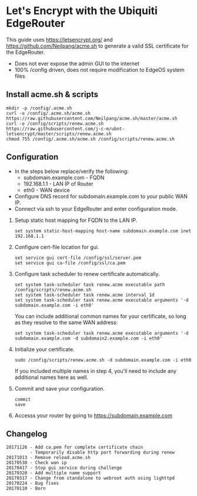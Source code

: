 # Let's Encrypt with the Ubiquiti EdgeRouter

This guide uses <https://letsencrypt.org/> and <https://github.com/Neilpang/acme.sh>
to generate a valid SSL certificate for the EdgeRouter.

* Does not ever expose the admin GUI to the internet
* 100% /config driven, does not require modification to EdgeOS system files

## Install acme.sh & scripts
```
mkdir -p /config/.acme.sh
curl -o /config/.acme.sh/acme.sh https://raw.githubusercontent.com/Neilpang/acme.sh/master/acme.sh
curl -o /config/scripts/renew.acme.sh https://raw.githubusercontent.com/j-c-m/ubnt-letsencrypt/master/scripts/renew.acme.sh
chmod 755 /config/.acme.sh/acme.sh /config/scripts/renew.acme.sh
```

## Configuration

* In the steps below replace/verify the following:
  * subdomain.example.com - FQDN
  * 192.168.1.1 - LAN IP of Router
  * eth0 - WAN device
* Configure DNS record for subdomain.example.com to your public WAN IP.
* Connect via ssh to your EdgeRouter and enter configuration mode.

1. Setup static host mapping for FQDN to the LAN IP.

    ```
    set system static-host-mapping host-name subdomain.example.com inet 192.168.1.1
    ```

2. Configure cert-file location for gui.

    ```
    set service gui cert-file /config/ssl/server.pem
    set service gui ca-file /config/ssl/ca.pem
    ```

3. Configure task scheduler to renew certificate automatically.

    ```
    set system task-scheduler task renew.acme executable path /config/scripts/renew.acme.sh
    set system task-scheduler task renew.acme interval 1d
    set system task-scheduler task renew.acme executable arguments '-d subdomain.example.com -i eth0'
    ```

    You can include additional common names for your certificate, so long as they resolve to the same WAN address:

    ```
    set system task-scheduler task renew.acme executable arguments '-d subdomain.example.com -d subdomain2.example.com -i eth0'
    ```

4. Initialize your certificate.

    ```
    sudo /config/scripts/renew.acme.sh -d subdomain.example.com -i eth0
    ```

    If you included multiple names in step 4, you'll need to include any additional names here as well.

5. Commit and save your configuration.

    ```
    commit
    save
    ```

6. Accesss your router by going to <https://subdomain.example.com>

## Changelog

    20171126 - Add ca.pem for complete certificate chain
             - Temporarily disable http port forwarding during renew
    20171013 - Remove reload.acme.sh
    20170530 - Check wan ip
    20170417 - Stop gui service during challenge
    20170320 - Add multiple name support
    20170317 - Change from standalone to webroot auth using lighttpd
    20170224 - Bug fixes
    20170110 - Born
